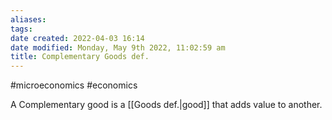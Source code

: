 ```yaml
---
aliases: 
tags: 
date created: 2022-04-03 16:14
date modified: Monday, May 9th 2022, 11:02:59 am
title: Complementary Goods def.
---
```


#microeconomics #economics

A Complementary good is a [[Goods def.|good]] that adds value to another.
